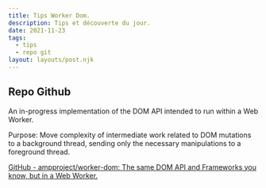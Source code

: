 ```yaml
---
title: Tips Worker Dom.
description: Tips et découverte du jour.
date: 2021-11-23
tags:
  - tips
  - repo git
layout: layouts/post.njk
---
```

## Repo Github

An in-progress implementation of the DOM API intended to run within a Web Worker.

Purpose: Move complexity of intermediate work related to DOM mutations to a background thread, sending only the necessary manipulations to a foreground thread.

[GitHub - ampproject/worker-dom: The same DOM API and Frameworks you know, but in a Web Worker.](https://github.com/ampproject/worker-dom)
